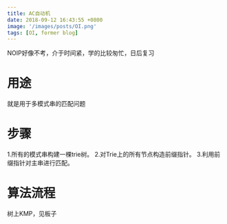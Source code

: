 ```yaml
---
title: AC自动机
date: 2018-09-12 16:43:55 +0800
image: '/images/posts/OI.png'
tags: [OI, former blog]
---
```


NOIP好像不考，介于时间紧，学的比较匆忙，日后复习
# 用途
就是用于多模式串的匹配问题
# 步骤
1.所有的模式串构建一棵trie树。
2.对Trie上的所有节点构造前缀指针。
3.利用前缀指针对主串进行匹配。
# 算法流程
树上KMP，见板子